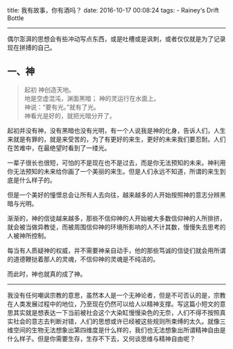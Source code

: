 title: 我有故事，你有酒吗？
date: 2016-10-17 00:08:24
tags:
	- Rainey‘s Drift Bottle

---
偶尔澎湃的思想会有些冲动写点东西，或是吐槽或是讽刺，或者仅仅就是为了记录现在拼搏的自己。

<!-- more -->

## 一、神


> 起初 神创造天地。   
地是空虚混沌，渊面黑暗； 神的灵运行在水面上。   
神说：“要有光。”就有了光。   
神看光是好的，就把光暗分开了。



起初并没有神，没有黑暗也没有光明，有一个人说我是神的化身，告诉人们，人生来就是有罪的，就是来受苦的，为了有更好的来生，更好的未来我们要忍耐。人们在苦难中，在最绝望时看到了一缕光。

一辈子很长也很短，可怕的不是现在也不是过去，而是你无法预知的未来。神利用你无法预知的未来给你画了一个美丽的来生。但是人们永远不知道，所谓的来生到底是什么样子的。

但是一个美好的憧憬总会让所有人去向往，越来越多的人开始按照神的意志分辨黑暗与光明。

渐渐的，神的信徒越来越多，那些不信仰神的人开始被大多数信仰神的人所排挤，就会被当做异教徒，而被周围信仰神的环境所影响的人不计其数，慢慢失去思考的人被神所控制。

每当有人质疑神的权威，并不需要神亲自动手，他的那些笃诚的信徒们就会用所谓的道德鞭挞着那人的灵魂，不信仰神的灵魂是不纯洁的。

而此时，神也就真的成了神。

---

我没有任何嘲讽宗教的意思，虽然本人是一个无神论者，但是不可否认的是，宗教在人类发展过程中的地位，乃至现在仍然可以给人以精神支撑。写这篇小短文的意思其实就是想表达一下当前被社会这个大染缸慢慢染色的无奈，人们不得不按照真实社会的意志去判断对错，人们的思想或许已经被这些规则所束缚的太久。就像三维空间的生物无法想象出第四维度是什么样的，我们也无法想象出所谓精神自由是什么样子。但是你需要生存，生存不下去，又何谈思维与精神自由呢？
